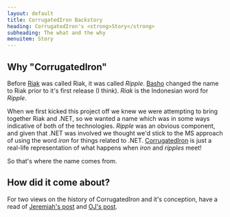 ```yaml
---
layout: default
title: CorrugatedIron Backstory
heading: CorrugatedIron's <strong>Story</strong>
subheading: The what and the why
menuitem: Story
---
```


Why "CorrugatedIron"
--------------------

Before [Riak][] was called Riak, it was called _Ripple_. [Basho][] changed the name to Riak prior to it's first release (I think). _Riak_ is the Indonesian word for _Ripple_.

When we first kicked this project off we knew we were attempting to bring together Riak and .NET, so we wanted a name which was in some ways indicative of both of the technologies. _Ripple_ was an obvious component, and given that .NET was involved we thought we'd stick to the MS approach of using the word _iron_ for things related to .NET. [CorrugatedIron][definition] is just a real-life representation of what happens when _iron_ and _ripples_ meet!

So that's where the name comes from.

How did it come about?
----------------------

For two views on the history of CorrugatedIron and it's conception, have a read of [Jeremiah's post][jp_story] and [OJ's post][oj_story].

[Riak]: http://riak.basho.com/ "Riak"
[Basho]: http://www.basho.com/ "Basho Technologies"
[definition]: http://en.wikipedia.org/wiki/Corrugated_galvanised_iron "Corrugated Iron"
[oj_story]: http://buffered.io/posts/introducing-corrugatediron "Introducing CorrugatedIron"
[jp_story]: http://www.brentozar.com/archive/2011/07/just-one-more-thing-introducing-corrugatediron/